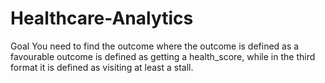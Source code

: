 # Healthcare-Analytics
Goal You need to find the outcome where the outcome is defined as a favourable outcome is defined as getting a health_score, while in the third format it is defined as visiting at least a stall.
